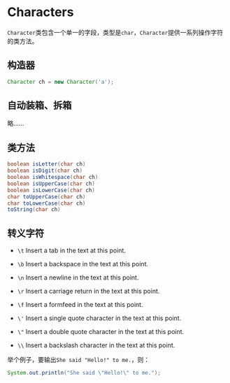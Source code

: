 Characters
===

`Character`类包含一个单一的字段，类型是`char`，`Character`提供一系列操作字符的类方法。

## 构造器

```java
Character ch = new Character('a');
```

## 自动装箱、拆箱

略……

## 类方法

```java
boolean isLetter(char ch)
boolean isDigit(char ch)
boolean isWhitespace(char ch)
boolean isUpperCase(char ch)
boolean isLowerCase(char ch)
char toUpperCase(char ch)
char toLowerCase(char ch)
toString(char ch)
```

## 转义字符

- `\t`	Insert a tab in the text at this point.

- `\b`	Insert a backspace in the text at this point.

- `\n`	Insert a newline in the text at this point.

- `\r`	Insert a carriage return in the text at this point.

- `\f`	Insert a formfeed in the text at this point.

- `\'`	Insert a single quote character in the text at this point.

- `\"`	Insert a double quote character in the text at this point.

- `\\`	Insert a backslash character in the text at this point.

举个例子，要输出`She said "Hello!" to me.`，则：

```java
System.out.println("She said \"Hello!\" to me.");
```



